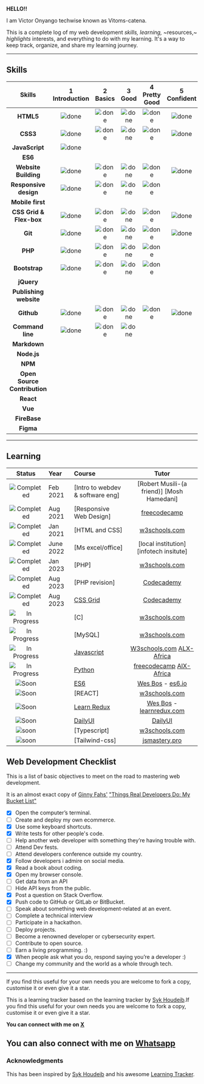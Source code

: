    **HELLO!!**
   
I am Victor Onyango techwise known as Vitoms-catena.

This is a  complete log of my web development *skills,*  _learning,_  ~resources,~  *highlights* interests, and everything to do with my learning. It's a way to keep track, organize, and share my learning journey.

---

## Skills

[done]: https://user-images.githubusercontent.com/29199184/32275438-8385f5c0-bf0b-11e7-9406-42265f71e2bd.png 'Done'

|           Skills             | 1<br>Introduction |  2<br>Basics  |   3<br>Good   | 4<br>Pretty Good | 5<br>Confident | 6<br>Awesome  |
| :--------------------------: | :---------------: | :-----------: | :-----------: | :--------------: | :------------: | :-----------: |
|          **HTML5**           |   ![done][done]   | ![done][done] | ![done][done] |  ![done][done]   | ![done][done]  | ![done][done] |
|           **CSS3**           |   ![done][done]   | ![done][done] | ![done][done] |  ![done][done]   | ![done][done]  | ![done][done] |
|        **JavaScript**        |   ![done][done]   |               |               |                  |                |               |
|           **ES6**            |                   |               |               |                  |                |               |
|     **Website Building**     |   ![done][done]   | ![done][done] | ![done][done] |  ![done][done]   | ![done][done]  |               |
|    **Responsive design**     |   ![done][done]   | ![done][done] | ![done][done] |  ![done][done]   |                |               |
|       **Mobile first**       |                   |               |               |                  |                |               |
|   **CSS Grid & Flex-box**    |   ![done][done]   | ![done][done] | ![done][done] |  ![done][done]   | ![done][done]  |               |
|           **Git**            |   ![done][done]   | ![done][done] | ![done][done] |  ![done][done]   | ![done][done]  | ![done][done] |
|          **PHP**             |   ![done][done]   | ![done][done] | ![done][done] |  ![done][done]   |                |               |
|        **Bootstrap**         |   ![done][done]   | ![done][done] | ![done][done] |  ![done][done]   |                |               |
|          **jQuery**          |                   |               |               |                  |                |               |
|    **Publishing website**    |                   |               |               |                  |                |               |
|       **Github**             |   ![done][done]   | ![done][done] | ![done][done] |  ![done][done]   |  ![done][done] |               |
|       **Command line**       |   ![done][done]   | ![done][done] | ![done][done] |                  |                |               |
|         **Markdown**         |                   |               |               |                  |                |               |
|         **Node.js**          |                   |               |               |                  |                |               |
|           **NPM**            |                   |               |               |                  |                |               |
| **Open Source Contribution** |                   |               |               |                  |                |               |
|          **React**           |                   |               |               |                  |                |               |
|           **Vue**            |                   |               |               |                  |                |               |
|         **FireBase**         |                   |               |               |                  |                |               |
|          **Figma**           |                   |               |               |                  |                |               |

---

## Learning

[//]: # 'Status images'
[completed]: https://user-images.githubusercontent.com/29199184/32275438-8385f5c0-bf0b-11e7-9406-42265f71e2bd.png 'Completed'
[in progress]: https://user-images.githubusercontent.com/29199184/34462881-7305ddac-ee4d-11e7-9b57-589424820da4.png 'In Progress'
[soon]: https://user-images.githubusercontent.com/29199184/34462916-d5c37bd4-ee4d-11e7-9f4a-d57f2243281b.png 'Soon'

|           Status            | Year     | Course                               |                     Tutor                     |
| :-------------------------: | :------- | :----------------------------------- | :-------------------------------------------: |
|   ![Completed][completed]   | Feb 2021 | [Intro to webdev & software eng]     | [Robert Musili-(a friend)] [Mosh Hamedani]    |
|   ![Completed][completed]   | Aug 2021 | [Responsive Web Design]              |             [freecodecamp]                    |
|   ![Completed][completed]   | Jan 2021 | [HTML and CSS]                       |            [w3schools.com]                    |
|   ![Completed][completed]   | June 2022|   [Ms excel/office]                  |  [local institution] [infotech insitute]      |
|   ![Completed][completed]   | Jan 2023 |       [PHP]                          |              [w3schools.com]                  |
|   ![Completed][completed]   | Aug 2023 |        [PHP revision]                |               [Codecademy]                    |
|   ![Completed][completed]   | Aug 2023 |      [CSS Grid]                      |               [Codecademy]                    |
| ![In Progress][in progress] |          |             [C]                      |               [w3schools.com]                 |
| ![In Progress][in progress] |          |            [MySQL]                   |               [w3schools.com]                 |
| ![In Progress][In Progress] |          |       [Javascript]                   |      [W3schools.com]   [ALX-Africa]           |
| ![In Progress][In Progress] |          |       [Python]                       |    [freecodecamp]     [AlX-Africa]            |
|        ![Soon][soon]        |          | [ES6]                                |             [Wes Bos] - [es6.io]              |
|        ![Soon][soon]        |          | [REACT]                              |                  [w3schools.com]              |
|        ![Soon][soon]        |          | [Learn Redux]                        |         [Wes Bos] - [learnredux.com]          |
|        ![Soon][soon]        |          | [DailyUI]                            |                   [DailyUI]                   |
|        ![soon][soon]        |          |             [Typescript]             |               [w3schools.com]                 |
|        ![soon][soon]        |          |             [Tailwind-css]           |               [jsmastery.pro]                 |


[//]: # 'Reference links to courses'
[react for beginners]: https://www.reactforbeginners.com
[front end web developer nanodegree]: https://in.udacity.com/course/front-end-web-developer-nanodegree--nd001/
[dailyui]: http://www.dailyui.co/
[flexbox]: https://www.flexbox.io
[css grid]: https://www.cssgrid.io
[es6]: https://www.es6.io
[Python]: https://www.alxafrica.com/
[Javascript]: https://www.alxafrica.com/
[Codecademy]: https://www.codecademy.com/learn
[front end development]: https://www.freecodecamp.org/ritikpatni
[google developer challenge scholarship]: https://www.udacity.com/google-scholarships
[javascript30]: https://javascript30.com/
[learn css grid]: https://scrimba.com/g/gR8PTE
[learn css variables]: https://scrimba.com/p/ppYrcJ
[learn redux]: https://learnredux.com
[ALX-Africa]: https://www.alxafrica.com/
[flexbox zombies]: https://mastery.games/p/flexbox-zombies
[//]: # 'Reference links to tutors'
[freecodecamp]: https://www.freecodecamp.org
[w3schools.com]: https://www.w3schools.com
[jsmastery.pro]: https://www.jsmastery.pro
[wes bos]: https://twitter.com/wesbos
[geddski]: https://twitter.com/geddski
[per harald borgen]: https://twitter.com/perborgen
[scrimba]: https://scrimba.com/
[learnredux.com]: https://learnredux.com
[javascript30.com]: https://javascript30.com
[cssgrid.io]: https://cssgrid.io
[es6.io]: https://es6.io
[flexbox.io]: https://flexbox.io
[reactforbeginners.com]: https://reactforbeginners.com
[mastery.games/p/flexbox-zombies]: https://mastery.games/p/flexbox-zombies


## Web Development Checklist

This is a list of basic objectives to meet on the road to mastering web development.

It is an almost exact copy of [Ginny Fahs'](https://twitter.com/ginnyfahs) ["Things Real Developers Do: My Bucket List"](https://blog.prototypr.io/wondering-if-youre-a-real-developer-yet-try-making-a-bucket-list-281275482155)

- [x] Open the computer’s terminal. 
- [ ] Create and deploy my own ecommerce.
- [x] Use some keyboard shortcuts.
- [x] Write tests for other people's code.
- [ ] Help another web developer with something they’re having trouble with.
- [ ] Attend Dev fests.
- [ ] Attend developers conference outside my country.
- [x] Follow developers i admire on social media.
- [x] Read a book about coding.
- [x] Open my browser console.
- [ ] Get data from an API
- [ ] Hide API keys from the public.
- [x] Post a question on Stack Overflow.
- [x] Push code to GitHub or GitLab or BitBucket.
- [ ] Speak about something web development-related at an event.
- [ ] Complete a technical interview
- [ ] Participate in a hackathon.
- [ ] Deploy projects.
- [ ] Become a renowned  developer or cybersecurity expert.
- [ ] Contribute to open source.
- [ ] Earn a living programming. :)
- [x] When people ask what you do, respond saying you’re a developer :)
- [ ] Change my community and the world as a whole through tech.
---

If you find this useful for your own needs you are welcome to fork a copy, customise it or even give it a star.

This is a learning tracker based on the learning tracker by [Syk Houdeib](https://github.com/Syknapse/My-Learning-Tracker).If you find this useful for your own needs you are welcome to fork a copy, customise it or even give it a star.

**You can connect with me on [X](https://twitter.com/Afrikaan_dream?t=UPyGoHBhFTYN3oVLnrjoyw&s=09)**

**You can also connect with me on [Whatsapp](https://wa.me/254799802335)**
---

### Acknowledgments

This has been inspired by [Syk Houdeib](https://github.com/Syknapse) and his awesome [Learning Tracker](https://github.com/Syknapse/My-Learning-Tracker).
